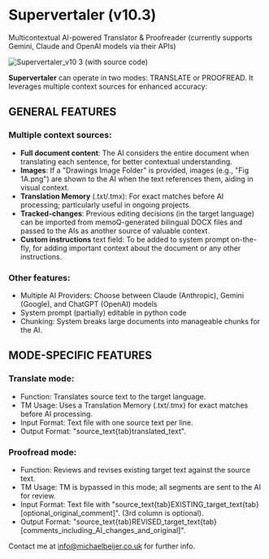 # Supervertaler (v10.3)
Multicontextual AI-powered Translator &amp; Proofreader (currently supports Gemini, Claude and OpenAI models via their APIs)

![Supervertaler_v10 3 (with source code)](https://github.com/user-attachments/assets/223ad666-bc79-4b88-a7b1-511a7f5d3d98)

**Supervertaler** can operate in two modes: TRANSLATE or PROOFREAD. It leverages multiple context sources for enhanced accuracy:

## GENERAL FEATURES
### Multiple context sources:
- **Full document content**: The AI considers the entire document when translating each sentence, for better contextual understanding.
- **Images**: If a "Drawings Image Folder" is provided, images (e.g., "Fig 1A.png") are shown to the AI when the text references them, aiding in visual context.
- **Translation Memory** (.txt/.tmx): For exact matches before AI processing; particularly  useful in ongoing projects.
- **Tracked-changes**: Previous editing decisions (in the target language) can be imported from memoQ-generated bilingual DOCX files and passed to the AIs as another source of valuable context. 
- **Custom instructions** text field: To be added to system prompt on-the-fly, for adding important context about the document or any other instructions.

### Other features:

- Multiple AI Providers: Choose between Claude (Anthropic), Gemini (Google), and ChatGPT (OpenAI) models
- System prompt (partially) editable in python code
- Chunking: System breaks large documents into manageable chunks for the AI.

## MODE-SPECIFIC FEATURES

### Translate mode:
- Function: Translates source text to the target language.
- TM Usage: Uses a Translation Memory (.txt/.tmx) for exact matches before AI processing.
- Input Format: Text file with one source text per line.
- Output Format: "source_text{tab}translated_text".

### Proofread mode:
- Function: Reviews and revises existing target text against the source text.
- TM Usage: TM is bypassed in this mode; all segments are sent to the AI for review.
- Input Format: Text file with "source_text{tab}EXISTING_target_text{tab}[optional_original_comment]". (3rd column is optional).
- Output Format: "source_text{tab}REVISED_target_text{tab}[comments_including_AI_changes_and_original]".

Contact me at info@michaelbeijer.co.uk for further info. 
